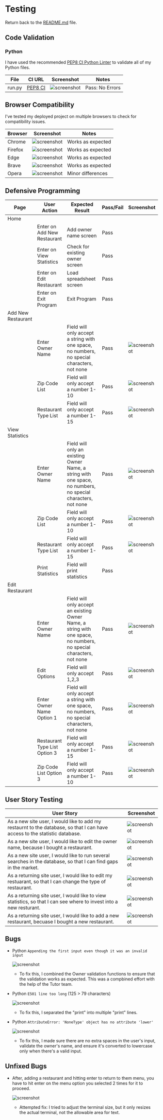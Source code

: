# Testing

Return back to the [README.md](README.md) file.

## Code Validation

### Python

I have used the recommended [PEP8 CI Python Linter](https://pep8ci.herokuapp.com) to validate all of my Python files.

| File | CI URL | Screenshot | Notes |
| --- | --- | --- | --- |
| run.py | [PEP8 CI](https://pep8ci.herokuapp.com/https://raw.githubusercontent.com/primarypigments/new_restaurant/main/run.py) | ![screenshot](documentation/python_linter.png) | Pass: No Errors |

## Browser Compatibility

I've tested my deployed project on multiple browsers to check for compatibility issues.

| Browser | Screenshot | Notes |
| --- | --- | --- |
| Chrome | ![screenshot](documentation/browser/chrome.png) | Works as expected |
| Firefox | ![screenshot](documentation/browser/fire_fox.png) | Works as expected |
| Edge | ![screenshot](documentation/browser/edge.png) | Works as expected |
| Brave | ![screenshot](documentation/browser/brave.png) | Works as expected |
| Opera | ![screenshot](documentation/browser/opera.png) | Minor differences |


## Defensive Programming

| Page | User Action | Expected Result | Pass/Fail | Screenshot |
| --- | --- | --- | --- | --- |
| Home | | | | |
| | Enter on Add New Restaurant | Add owner name screen | Pass | 
| | Enter on View Statistics | Check for existing owner screen | Pass | 
| | Enter on Edit Restaurant | Load spreadsheet screen | Pass | |
| | Enter on Exit Program | Exit Program | Pass | |
| Add New Restaurant | | | | |
| | Enter Owner Name | Field will only accept a string with one space, no numbers, no special characters, not none | Pass | ![screenshot](documentation/defensive/defensive_programming_owner_name.png) |
| | Zip Code List | Field will only accept a number 1-10 | Pass | ![screenshot](documentation/defensive/defensive_programming_zip.png) |
| | Restaurant Type List | Field will only accept a number 1-15 | Pass | ![screenshot](documentation/defensive/defensive_programming_restaurant.png) |
| View Statistics | | | | |
| | Enter Owner Name | Field will only an existing Owner Name, a string with one space, no numbers, no special characters, not none | Pass | ![screenshot](documentation/defensive/defensive_programming_owner_stat.png) |
| | Zip Code List | Field will only accept a number 1-10 | Pass | ![screenshot](documentation/defensive/defensive_programming_zip.png) |
| | Restaurant Type List | Field will only accept a number 1-15 | Pass | ![screenshot](documentation/defensive/defensive_programming_restaurant.png) |
| | Print Statistics | Field will print statistics | Pass | 
| Edit Restaurant | | | | |
| | Enter Owner Name | Field will only accept an existing Owner Name, a string with one space, no numbers, no special characters, not none | Pass | ![screenshot](documentation/defensive/defensive_programming_owner_edit.png) |
| | Edit Options| Field will only accept 1,2,3 | Pass | ![screenshot](documentation/defensive/defensive_programming_edit_options.png) |
| | Enter Owner Name Option 1| Field will only accept a string with one space, no numbers, no special characters, not none | Pass | ![screenshot](documentation/defensive/defensive_programming_owner_name.png) |
| | Restaurant Type List Option 3 | Field will only accept a number 1-15 | Pass | ![screenshot](documentation/defensive/defensive_programming_restaurant.png) |
| | Zip Code List Option 3| Field will only accept a number 1-10 | Pass | ![screenshot](documentation/defensive/defensive_programming_zip.png) |

## User Story Testing

| User Story | Screenshot |
| --- | --- |
| As a new site user, I would like to add my restaurnt to the database, so that I can have access to the statistic database. | ![screenshot](documentation/features/features_4_add.png)
| As a new site user, I would like to edit the owner name, because I bought a restaurant. | ![screenshot](documentation/features/features_6_edit.png)
| As a new site user, I would like to run several searches in the database, so that I can find gaps in the market. | ![screenshot](documentation/features/features_5_view.png)
| As a returning site user, I would like to edit my restuarant, so that I can change the type of restaurant. | ![screenshot](documentation/features/features_6_edit.png)
| As a returning site user, I would like to view statistics, so that I can see where to invest into a new resturant. | ![screenshot](documentation/features/features_5_view.png)
| As a returning site user, I would like to add a new restaurant, becuase I bought a new restaurant. | ![screenshot](documentation/features/features_4_add.png)

## Bugs

- Python `Appending the first input even though it was an invalid input` 

    ![screenshot](documentation/bugs/appending_numbers_bug.png)

    - To fix this, I combined the Owner validation functions to ensure that the validation works as expected. This was a compbined effort with the help of the Tutor team.

- Python `E501 line too long` (125 > 79 characters)

    ![screenshot](documentation/bugs/long_line_bug.png)

    - To fix this, I separated the "print" into multiple "print" lines.

- Python `AttributeError: 'NoneType' object has no attribute 'lower'` 

    ![screenshot](documentation/bugs/nonetype_bug.png)

    - To fix this, I made sure there are no extra spaces in the user's input, validate the owner's name, and ensure it's converted to lowercase only when there's a valid input.
    
## Unfixed Bugs

- After, adding a restaurant and hitting enter to return to them menu, you have to hit enter on the menu option you selected 2 times for it to proceed.

    ![screenshot](documentation/unfixed-bug02.png)

    - Attempted fix: I tried to adjust the terminal size, but it only resizes the actual terminal, not the allowable area for text.

